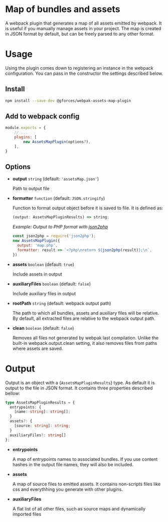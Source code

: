 # Map of bundles and assets
A webpack plugin that generates a map of all assets emitted by webpack. It is useful if you manually manage assets in your project. The map is created in JSON format by default, but can be freely parsed to any other format.

# Usage
Using the plugin comes down to registering an instance in the webpack configuration. You can pass in the constructor the settings described below.

## Install

```sh
npm install --save-dev @gforces/webpak-assets-map-plugin
```

## Add to webpack config

```javascript
module.exports = {
    // ...
    plugins: [
        new AssetsMapPlugin(options?),
    ],
}
```

## Options

- **output** ```string``` (default: ```'assetsMap.json'```)
    
    Path to output file

* __formatter__ ```function``` (default: ```JSON.stringify```)
  
  Function to format output object before it is saved to file. It is defined as:
  ```JavaScript
  (output: AssetsMapPluginResults) => string;
  ```
  _Example: Output to PHP format with [json2php](https://www.npmjs.com/package/json2php)_
  ```Javascript
  const json2php = require('json2php');
  new AssetsMapPlugin({
    output: 'map.php', 
    formatter: result => `<?php\nreturn ${json2php(result)};\n`,
  })
  ```

* __assets__ ```boolean``` (default: ```true```)
  
  Include assets in output

* __auxiliaryFiles__ ```boolean``` (default: ```false```)
  
  Include auxiliary files in output

* __rootPath__ ```string``` (default: webpack output path)
  
  The path to which all bundles, assets and auxiliary files will be relative. By default, all extracted files are relative to the webpack output path.

* __clean__ ```boolean``` (default: ```false```)
  
  Removes all files not generated by webpak last compilation. Unlike the built-in webpack.output.clean setting, it also removes files from paths where assets are saved.

# Output

Output is an object with a {```AssetsMapPluginResults```} type. As default it is output to the file in JSON format. It contains three properties described bellow:

```TypeScript
type AssetsMapPluginResults = {
  entrypoints: {
    [name: string]: string[];
  }
  assets?: {
    [source: string]: string;
  }
  auxiliaryFiles?: string[]
};
```
- **entrypoints**
  
  A map of entrypoints names to associated bundles. If you use content hashes in the output file names, they will also be included.

- **assets**
  
  A map of source files to emitted assets. It contains non-scripts files like css and everythhing you generate with other plugins.

- **auxiliaryFiles**
  
  A flat list of all other files, such as source maps and dynamically imported files
